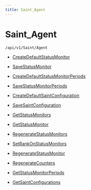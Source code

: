 ```yaml
---
title: Saint_Agent
---
```


# Saint_Agent

```http
/api/v1/Saint/Agent
```




* [CreateDefaultStatusMonitor](v1SaintAgent_CreateDefaultStatusMonitor.md)

* [SaveStatusMonitor](v1SaintAgent_SaveStatusMonitor.md)

* [CreateDefaultStatusMonitorPeriods](v1SaintAgent_CreateDefaultStatusMonitorPeriods.md)

* [SaveStatusMonitorPeriods](v1SaintAgent_SaveStatusMonitorPeriods.md)

* [CreateDefaultSaintConfiguration](v1SaintAgent_CreateDefaultSaintConfiguration.md)

* [SaveSaintConfiguration](v1SaintAgent_SaveSaintConfiguration.md)

* [GetStatusMonitors](v1SaintAgent_GetStatusMonitors.md)

* [GetStatusMonitor](v1SaintAgent_GetStatusMonitor.md)

* [RegenerateStatusMonitors](v1SaintAgent_RegenerateStatusMonitors.md)

* [SetRankOnStatusMonitors](v1SaintAgent_SetRankOnStatusMonitors.md)

* [RegenerateStatusMonitor](v1SaintAgent_RegenerateStatusMonitor.md)

* [RegenerateCounters](v1SaintAgent_RegenerateCounters.md)

* [GetStatusMonitorPeriods](v1SaintAgent_GetStatusMonitorPeriods.md)

* [GetSaintConfigurations](v1SaintAgent_GetSaintConfigurations.md)